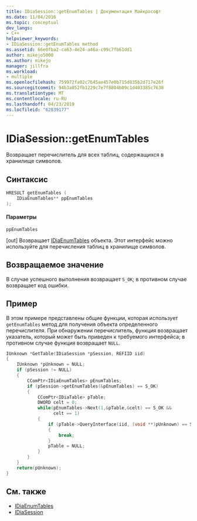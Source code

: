 ```yaml
---
title: IDiaSession::getEnumTables | Документация Майкрософт
ms.date: 11/04/2016
ms.topic: conceptual
dev_langs:
- C++
helpviewer_keywords:
- IDiaSession::getEnumTables method
ms.assetid: 66e0fba2-ca63-4e24-a46a-c99c7fb61dd1
author: mikejo5000
ms.author: mikejo
manager: jillfra
ms.workload:
- multiple
ms.openlocfilehash: 759972fa02c7645ae457e0b715d835b2d717e26f
ms.sourcegitcommit: 94b3a052fb1229c7e7f8804b09c1d403385c7630
ms.translationtype: MT
ms.contentlocale: ru-RU
ms.lasthandoff: 04/23/2019
ms.locfileid: "62839177"
---
```

# <a name="idiasessiongetenumtables"></a>IDiaSession::getEnumTables
Возвращает перечислитель для всех таблиц, содержащихся в хранилище символов.

## <a name="syntax"></a>Синтаксис

```C++
HRESULT getEnumTables (
    IDiaEnumTables** ppEnumTables
);
```

#### <a name="parameters"></a>Параметры
`ppEnumTables`

[out] Возвращает [IDiaEnumTables](../../debugger/debug-interface-access/idiaenumtables.md) объекта. Этот интерфейс можно используйте для перечисления таблиц в хранилище символов.

## <a name="return-value"></a>Возвращаемое значение
В случае успешного выполнения возвращает `S_OK`; в противном случае возвращает код ошибки.

## <a name="example"></a>Пример
В этом примере представлены общие функции, которая использует `getEnumTables` метод для получения объекта определенного перечислителя. При обнаружении перечислитель, функция возвращает указатель, который может быть приведен к требуемого интерфейса; в противном случае функция возвращает `NULL`.

```C++
IUnknown *GetTable(IDiaSession *pSession, REFIID iid)
{
    IUnknown *pUnknown = NULL;
    if (pSession != NULL)
    {
        CComPtr<IDiaEnumTables> pEnumTables;
        if (pSession->getEnumTables(&pEnumTables) == S_OK)
        {
            CComPtr<IDiaTable> pTable;
            DWORD celt = 0;
            while(pEnumTables->Next(1,&pTable,&celt) == S_OK &&
                  celt == 1)
            {
                if (pTable->QueryInterface(iid, (void **)pUnknown) == S_OK)
                {
                    break;
                }
                pTable = NULL;
            }
        }
    }
    return(pUnknown);
}
```

## <a name="see-also"></a>См. также
- [IDiaEnumTables](../../debugger/debug-interface-access/idiaenumtables.md)
- [IDiaSession](../../debugger/debug-interface-access/idiasession.md)
